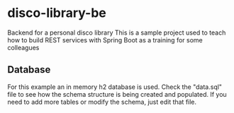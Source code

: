 # disco-library-be
Backend for a personal disco library
This is a sample project used to teach how to build REST services with Spring Boot as a training for some colleagues

## Database
For this example an in memory h2 database is used. Check the "data.sql" file to see how the schema structure is being created and populated. If you need to add more tables or modify the schema, just edit that file.